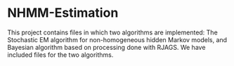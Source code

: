 # NHMM-Estimation
This project contains files in which two algorithms are implemented: The Stochastic EM algorithm for non-homogeneous hidden Markov models, and Bayesian algorithm based on processing done with RJAGS. We have included files for the two algorithms.
